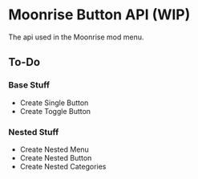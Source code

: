 # Moonrise Button API (WIP)

The api used in the Moonrise mod menu.

## To-Do

### Base Stuff

- Create Single Button
- Create Toggle Button

### Nested Stuff

- Create Nested Menu
- Create Nested Button
- Create Nested Categories
